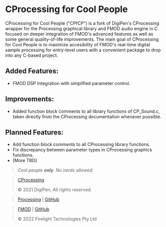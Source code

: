 # CProcessing for Cool People

CProcessing for Cool People ("CPfCP") is a fork of DigiPen's CProcessing wrapper for the Processing graphical library and FMOD audio engine in C focused on deeper integration of FMOD's advanced features as well as some general quality-of-life improvements. The main goal of CProcessing for Cool People is to maximize accesibility of FMOD's real-time digital sample processing for entry-level users with a convenient package to drop into any C-based project. 

## Added Features:
- FMOD DSP Integration with simplified parameter control. 

## Improvements:
- Added function block comments to all library functions of CP_Sound.c, taken directly from the CProcessing documentation whenever possible.

## Planned Features:
- Add function block comments to all CProcessing library functions.
- Fix discrepancy between parameter types in CProcessing graphics functions. 
- \[More TBD]

> *Cool people **only**. No nerds allowed.*

> [CProcessing](https://github.com/DigiPen-Faculty/CProcessing)
> 
> © 2021 DigiPen, All rights reserved.

> [Processing](https://processing.org/) | [GitHub](https://github.com/processing)

> [FMOD](https://www.fmod.com/) | [GitHub](https://github.com/fmod)
>
> © 2022 Firelight Technologies Pty Ltd
